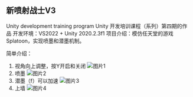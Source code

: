 ## 新喷射战士V3 
Unity development training program Unity 开发培训课程（系列）第四期的作品
开发环境：VS2022 + Unity 2020.2.3f1 
项目介绍：模仿任天堂的游戏Splatoon，实现喷墨和潜墨机制。

简单介绍：
1. 视角向上调整，按Y开启和关闭
![图片1](https://github.com/Zekeriri/my_spaltoon/assets/115679259/0672bf81-94af-4f15-b417-c629fb019b71)
2. 喷墨
![图片2](https://github.com/Zekeriri/my_spaltoon/assets/115679259/e2210f2a-a64b-44a6-b5b5-2837a092041e)
3. 潜墨（f）可以加速
![图片3](https://github.com/Zekeriri/my_spaltoon/assets/115679259/bfc28327-f5a1-463c-8aad-6344f8d5e34b)
4. 上墙
![图片4](https://github.com/Zekeriri/my_spaltoon/assets/115679259/a535aa7f-1eca-434f-b1b7-f868f3806f99)

